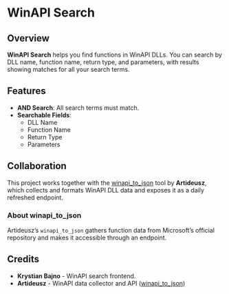 # WinAPI Search

## Overview

**WinAPI Search** helps you find functions in WinAPI DLLs. You can search by DLL name, function name, return type, and parameters, with results showing matches for all your search terms.

## Features

- **AND Search**: All search terms must match.
- **Searchable Fields**:
  - DLL Name
  - Function Name
  - Return Type
  - Parameters

## Collaboration

This project works together with the [winapi_to_json](https://github.com/Artideusz/winapi_to_json) tool by **Artideusz**, which collects and formats WinAPI DLL data and exposes it as a daily refreshed endpoint.

### About winapi_to_json

Artideusz’s `winapi_to_json` gathers function data from Microsoft’s official repository and makes it accessible through an endpoint.

## Credits

- **Krystian Bajno** - WinAPI search frontend.
- **Artideusz** - WinAPI data collector and API ([winapi_to_json](https://github.com/Artideusz/winapi_to_json))
